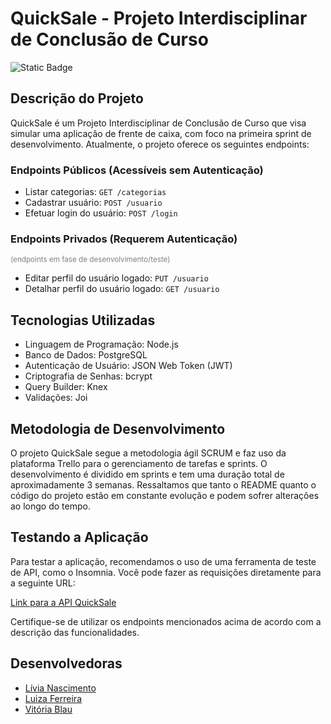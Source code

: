 # QuickSale - Projeto Interdisciplinar de Conclusão de Curso

![Static Badge](https://img.shields.io/badge/status-em%20desenvolvimento-blue)


## Descrição do Projeto
QuickSale é um Projeto Interdisciplinar de Conclusão de Curso que visa simular uma aplicação de frente de caixa, com foco na primeira sprint de desenvolvimento. Atualmente, o projeto oferece os seguintes endpoints:

### Endpoints Públicos (Acessíveis sem Autenticação)

- Listar categorias: `GET /categorias`
- Cadastrar usuário: `POST /usuario`
- Efetuar login do usuário: `POST /login`

### Endpoints Privados (Requerem Autenticação)

<span style="font-size: smaller; color: gray;">(endpoints em fase de desenvolvimento/teste)</span>

- Editar perfil do usuário logado: `PUT /usuario`
- Detalhar perfil do usuário logado: `GET /usuario`

## Tecnologias Utilizadas
- Linguagem de Programação: Node.js
- Banco de Dados: PostgreSQL
- Autenticação de Usuário: JSON Web Token (JWT)
- Criptografia de Senhas: bcrypt
- Query Builder: Knex
- Validações: Joi

## Metodologia de Desenvolvimento
O projeto QuickSale segue a metodologia ágil SCRUM e faz uso da plataforma Trello para o gerenciamento de tarefas e sprints. O desenvolvimento é dividido em sprints e tem uma duração total de aproximadamente 3 semanas. Ressaltamos que tanto o README quanto o código do projeto estão em constante evolução e podem sofrer alterações ao longo do tempo.

## Testando a Aplicação
Para testar a aplicação, recomendamos o uso de uma ferramenta de teste de API, como o Insomnia. Você pode fazer as requisições diretamente para a seguinte URL:

[Link para a API QuickSale](https://fair-mittens-colt.cyclic.cloud)

Certifique-se de utilizar os endpoints mencionados acima de acordo com a descrição das funcionalidades.

## Desenvolvedoras
- [Lívia Nascimento](https://github.com/livnascimento)
- [Luiza Ferreira](https://github.com/LuhOli42)
- [Vitória Blau](https://github.com/viviblau)